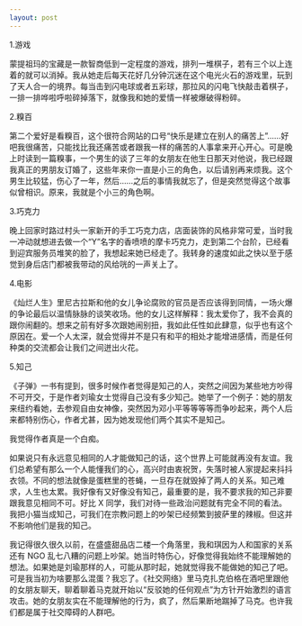 ```yaml
---
layout: post
---
```


1.游戏

蒙提祖玛的宝藏是一款智商低到一定程度的游戏，排列一堆棋子，若有三个以上连着的就可以消掉。我从她走后每天花好几分钟沉迷在这个电光火石的游戏里，玩到了天人合一的境界。每当击到闪电球或者五彩球，那拉风的闪电飞快敲击着棋子，一排一排哗啦呼啦碎掉落下，就像我和她的爱情一样被爆破得粉碎。

2.糗百

第二个爱好是看糗百，这个很符合网站的口号“快乐是建立在别人的痛苦上”……好吧我很痛苦，只能找比我还痛苦或者跟我一样的痛苦的人事拿来开心开心。可是晚上时读到一篇糗事，一个男生的谈了三年的女朋友在他生日那天对他说，我已经跟我真正的男朋友订婚了，这些年来你一直是小三的角色，以后请别再来烦我。这个男生比较猛，伤心了一年，然后……之后的事情我就忘了，但是突然觉得这个故事似曾相识。原来，我就是个小三的角色啊。

3.巧克力

晚上回家时路过村头一家新开的手工巧克力店，店面装饰的风格非常可爱，当时我一冲动就想进去做一个“Y”名字的香喷喷的摩卡巧克力，走到第二个台阶，已经看到迎宾服务员堆笑的脸了，我想起来她已经走了。我转身的速度如此之快以至于感觉到身后店门都被我带动的风给咣的一声关上了。

4.电影

《灿烂人生》里尼古拉斯和他的女儿争论腐败的官员是否应该得到同情，一场火爆的争论最后以温情脉脉的谈笑收场。他的女儿这样解释：我太爱你了，我不会真的跟你闹翻的。想来之前有好多次跟她闹别扭，我如此任性如此肆意，似乎也有这个原因在。爱一个人太深，就会觉得并不是只有和平的相处才能增进感情，而是任何种类的交流都会让我们之间迸出火花。

5.知己

《子弹》一书有提到，很多时候作者觉得是知己的人，突然之间因为某些地方吵得不可开交，于是作者刘瑜女士觉得自己没有多少知己。她举了一个例子：她的朋友来纽约看她，去参观自由女神像，突然因为邓小平等等等等而争吵起来，两个人后来都特别伤心，作者尤甚，因为她发现他们两个其实不是知己。

我觉得作者真是一个白痴。

如果说只有永远意见相同的人才能做知己的话，这个世界上可能就再没有友谊。我们总希望有那么一个人能懂我们的心，高兴时由衷祝贺，失落时被人家提起来抖抖衣领。不同的想法就像是蛋糕里的苍蝇，一旦存在就毁掉了两人的关系。知己难求，人生也太累。我好像有又好像没有知己，最重要的是，我不要求我的知己非要跟我意见相同不可。好比 X 同学，我们对待一些政治问题就有完全不同的看法。我把小猫当成知己，可我们在宗教问题上的吵架已经频繁到披萨里的辣椒。但这并不影响他们是我的知己。

我记得很久很久以前，在盛盛甜品店二楼一个角落里，我和琪因为人和国家的关系还有 NGO 乱七八糟的问题上吵架。她当时特伤心，好像觉得我始终不能理解她的想法。如果她是刘瑜那样的人，可能从那时起，她就觉得我不能做她的知己了吧。可是我当初为啥要那么混蛋？我忘了。《社交网络》里马克扎克伯格在酒吧里跟他的女朋友聊天，聊着聊着马克就开始以“反驳她的任何观点”为方针开始激烈的语言攻击。她的女朋友实在不能理解他的行为，疯了，然后果断地踹掉了马克。也许我们都是属于社交障碍的人群吧。
